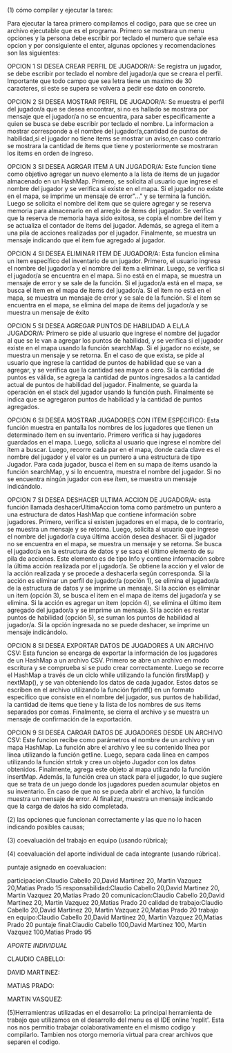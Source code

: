 (1) cómo compilar y ejecutar la tarea:

Para ejecutar la tarea primero compilamos el codigo, para que se cree un archivo ejecutable que es el programa. Primero se mostrara un menu opciones y la persona debe escribir por teclado el numero que señale esa opcion y por consiguiente el enter, algunas opciones y recomendaciones son las siguientes:

OPCION 1 SI DESEA CREAR PERFIL DE JUGADOR/A: Se registra un jugador, se debe escribir por teclado el nombre del jugador/a que se creara el perfil. Importante que todo campo que sea letra tiene un maximo de 30 caracteres, si este se supera se volvera a pedir ese dato en concreto.

OPCION 2 SI DESEA MOSTRAR PERFIL DE JUGADOR/A: Se muestra el perfil del jugador/a que se desea encontrar, si no es hallado se mostrara por mensaje que el jugador/a no se encuentra, para saber especificamente a quien se busca se debe escribir por teclado el nombre. La informacion a mostrar corresponde a el nombre del jugador/a,cantidad de puntos de habilidad,si el jugador no tiene items se mostrar un aviso,en caso contrario se mostrara la cantidad de items que tiene y posteriormente se mostraran los items en orden de ingreso.

OPCION 3 SI DESEA AGRGAR ITEM A UN JUGADOR/A: Este funcion tiene como objetivo agregar un nuevo elemento a la lista de items de un jugador almacenado en un HashMap. Primero, se solicita al usuario que ingrese el nombre del jugador y se verifica si existe en el mapa. Si el jugador no existe en el mapa, se imprime un mensaje de error"..." y se termina la función. Luego se solicita el nombre del item que se quiere agregar y se reserva memoria para almacenarlo en el arreglo de items del jugador. Se verifica que la reserva de memoria haya sido exitosa, se copia el nombre del item y se actualiza el contador de items del jugador. Además, se agrega el item a una pila de acciones realizadas por el jugador. Finalmente, se muestra un mensaje indicando que el item fue agregado al jugador.

OPCION 4 SI DESEA ELIMINAR ITEM DE JUGADOR/A: Esta funcion  elimina un item específico del inventario de un jugador. Primero, el usuario ingresa el nombre del jugador/a y el nombre del item a eliminar. Luego, se verifica si el jugador/a se encuentra en el mapa. Si no está en el mapa, se muestra un mensaje de error y se sale de la función. Si el jugador/a está en el mapa, se busca el item en el mapa de items del jugador/a. Si el item no está en el mapa, se muestra un mensaje de error y se sale de la función. Si el item se encuentra en el mapa, se elimina del mapa de items del jugador/a y se muestra un mensaje de éxito

OPCION 5 SI DESEA AGREGAR PUNTOS DE HABILIDAD A EL/LA JUGADOR/A: Primero se pide al usuario que ingrese el nombre del jugador al que se le van a agregar los puntos de habilidad, y se verifica si el jugador existe en el mapa usando la función searchMap. Si el jugador no existe, se muestra un mensaje y se retorna. En el caso de que exista, se pide al usuario que ingrese la cantidad de puntos de habilidad que se van a agregar, y se verifica que la cantidad sea mayor a cero. Si la cantidad de puntos es válida, se agrega la cantidad de puntos ingresados a la cantidad actual de puntos de habilidad del jugador. Finalmente, se guarda la operación en el stack del jugador usando la función push. Finalmente se indica que se agregaron puntos de habilidad y la cantidad de puntos agregados.

OPCION 6 SI DESEA MOSTRAR JUGADORES CON ITEM ESPECIFICO: Esta función muestra en pantalla los nombres de los jugadores que tienen un determinado ítem en su inventario. Primero verifica si hay jugadores guardados en el mapa. Luego, solicita al usuario que ingrese el nombre del ítem a buscar. Luego, recorre cada par en el mapa, donde cada clave es el nombre del jugador y el valor es un puntero a una estructura de tipo Jugador. Para cada jugador, busca el ítem en su mapa de ítems usando la función searchMap, y si lo encuentra, muestra el nombre del jugador. Si no se encuentra ningún jugador con ese ítem, se muestra un mensaje indicándolo.

OPCION 7  SI DESEA DESHACER ULTIMA ACCION DE JUGADOR/A: esta función llamada deshacerUltimaAccion toma como parámetro un puntero a una estructura de datos HashMap que contiene información sobre jugadores. Primero, verifica si existen jugadores en el mapa, de lo contrario, se muestra un mensaje y se retorna. Luego, solicita al usuario que ingrese el nombre del jugador/a cuya última acción desea deshacer. Si el jugador no se encuentra en el mapa, se muestra un mensaje y se retorna. Se busca el jugador/a en la estructura de datos y se saca el último elemento de su pila de acciones. Este elemento es de tipo Info y contiene información sobre la última acción realizada por el jugador/a. Se obtiene la acción y el valor de la acción realizada y se procede a deshacerla según corresponda. Si la acción es eliminar un perfil de jugador/a (opción 1), se elimina el jugador/a de la estructura de datos y se imprime un mensaje. Si la acción es eliminar un item (opción 3), se busca el item en el mapa de items del jugador/a y se elimina. Si la acción es agregar un item (opción 4), se elimina el último item agregado del jugador/a y se imprime un mensaje. Si la acción es restar puntos de habilidad (opción 5), se suman los puntos de habilidad al jugador/a. Si la opción ingresada no se puede deshacer, se imprime un mensaje indicándolo.

OPCION 8 SI DESEA EXPORTAR DATOS DE JUGADORES A UN ARCHIVO CSV: Esta funcion se encarga de exportar la información de los jugadores de un HashMap a un archivo CSV. Primero se abre un archivo en modo escritura y se comprueba si se pudo crear correctamente. Luego se recorre el HashMap a través de un ciclo while utilizando la función firstMap() y nextMap(), y se van obteniendo los datos de cada jugador. Estos datos se escriben en el archivo utilizando la función fprintf() en un formato específico que consiste en el nombre del jugador, sus puntos de habilidad, la cantidad de items que tiene y la lista de los nombres de sus items separados por comas. Finalmente, se cierra el archivo y se muestra un mensaje de confirmación de la exportación.

OPCION 9 SI DESEA CARGAR DATOS DE JUGADORES DESDE UN ARCHIVO CSV: Este funcion recibe como parámetros el nombre de un archivo y un mapa HashMap. La función abre el archivo y lee su contenido línea por línea utilizando la función getline. Luego, separa cada línea en campos utilizando la función strtok y crea un objeto Jugador con los datos obtenidos. Finalmente, agrega este objeto al mapa utilizando la función insertMap. Además, la función crea un stack para el jugador, lo que sugiere que se trata de un juego donde los jugadores pueden acumular objetos en su inventario. En caso de que no se pueda abrir el archivo, la función muestra un mensaje de error. Al finalizar, muestra un mensaje indicando que la carga de datos ha sido completada.

(2) las opciones que funcionan correctamente y las que no lo hacen indicando posibles causas;

(3) coevaluación del trabajo en equipo (usando rúbrica);

(4) coevaluación del aporte individual de cada integrante (usando rúbrica).

puntaje asignado en coevaluacion:

participacion:Claudio Cabello 20,David Martinez 20, Martin Vazquez 20,Matias Prado 15
responsabilidad:Claudio Cabello 20,David Martinez 20, Martin Vazquez 20,Matias Prado 20
comunicacion:Claudio Cabello 20,David Martinez 20, Martin Vazquez 20,Matias Prado 20
calidad de trabajo:Claudio Cabello 20,David Martinez 20, Martin Vazquez 20,Matias Prado 20
trabajo en equipo:Claudio Cabello 20,David Martinez 20, Martin Vazquez 20,Matias Prado 20
puntaje final:Claudio Cabello 100,David Martinez 100, Martin Vazquez 100,Matias Prado 95

*APORTE INDIVIDUAL*

CLAUDIO CABELLO:

DAVID MARTINEZ:

MATIAS PRADO:

MARTIN VASQUEZ:

(5)Herramientras utilizadas en el desarrollo:
La principal herramienta de trabajo que utilizamos en el desarrollo del menu es el IDE online 'replit'. Esta nos nos permitio trabajar colaborativamente en el mismo codigo y compilarlo. Tambien nos otorgo memoria virtual para crear archivos que separen el codigo.